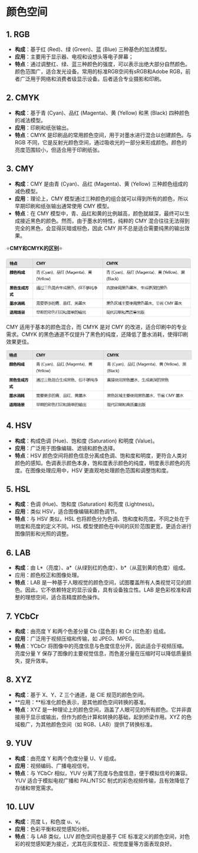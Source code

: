 # 颜色空间

## 1. RGB

- **构成**：基于红 (Red)、绿 (Green)、蓝 (Blue) 三种基色的加法模型。
- **应用**：主要用于显示器、电视和设想头等电子屏幕；
- **特点**：通过调整红、绿、蓝三种颜色的强度，可以表示出绝大部分自然颜色。颜色范围广，适合发光设备。常用的标准RGB空间有sRGB和Adobe RGB，前者广泛用于网络和消费者级显示设备。后者适合专业摄影和印刷。







## 2. CMYK

- **构成**：基于青 (Cyan)、品红 (Magenta)、黄 (Yellow) 和黑 (Black) 四种颜色的减法模型。
- **应用**：印刷和纸张输出。
- **特点**：CMYK 是印刷品的常用颜色空间，用于对墨水进行混合以创建颜色。与 RGB 不同，它是反射光颜色空间，通过吸收光的一部分来形成颜色。颜色的亮度范围较小，但适合用于印刷纸张。





## 3. CMY

- **构成**：CMY 是由青 (Cyan)、品红 (Magenta)、黄 (Yellow) 三种颜色组成的减色模型。
- **应用**：理论上，CMY 模型通过三种颜色的组合就可以得到所有的颜色，所以早期印刷和纸张输出通常使用 CMY 模型。
- **特点**：在 CMY 模型中，青、品红和黄的比例越高，颜色就越深，最终可以生成接近黑色的颜色。然而，由于墨水的特性，纯粹的 CMY 混合往往无法得到完全的黑色，会显得灰暗或棕色，因此 CMY 并不总是适合需要纯黑的输出效果。



⭐**CMY和CMYK的区别**⭐

![image-20241025231210476](.\images\image-20241025231210476.png)

CMY 适用于基本的颜色混合，而 CMYK 是对 CMY 的改进，适合印刷中的专业需求。CMYK 的黑色通道不仅提升了黑色的纯度，还降低了墨水消耗，使得印刷效果更佳。

![image-20241025231612491](images/image-20241025231612491.png)





## 4. HSV

- **构成**：构成色调 (Hue)、饱和度 (Saturation) 和明度 (Value)。
- **应用**：广泛用于图像编辑、滤镜和颜色选择。
- **特点**：HSV 颜色空间将颜色信息分离成色调、饱和度和明度，更符合人类对颜色的感知。色调表示颜色本身，饱和度表示颜色的纯度，明度表示颜色的亮度。在图像处理应用中，HSV 更直观地处理颜色范围和调整饱和度。



## 5. HSL

- **构成**：色调 (Hue)、饱和度 (Saturation) 和亮度 (Lightness)。
- **应用**：类似 HSV，适合图像编辑和颜色调节。
- **特点**：与 HSV 类似，HSL 也将颜色分为色调、饱和度和亮度。不同之处在于明度和亮度的定义不同。HSL 模型使颜色在中间的灰阶范围更宽，更适合进行图像阴影和光照的调整。





## 6. LAB

- **构成**：由 L*（亮度）、a*（从绿到红的色度）、b*（从蓝到黄的色度）组成。
- 应用：颜色校正和图像处理。
- **特点**：LAB 是一种基于人眼视觉的颜色空间，试图覆盖所有人类视觉可见的颜色。因此，它不依赖特定的显示设备，具有设备独立性。LAB 是色彩校准和调整的理想空间，适合高精度颜色操作。



## 7. YCbCr

- **构成**：由亮度 Y 和两个色差分量 Cb (蓝色差) 和 Cr (红色差) 组成。
- **应用**：广泛用于视频压缩和传输，如 JPEG、MPEG。
- **特点**：YCbCr 将图像中的亮度信息与色度信息分开，因此适合于视频压缩。亮度分量 Y 保存了图像的主要视觉信息，而色差分量在压缩时可以降低质量损失，提升效率。







## 8. XYZ

- **构成**：基于 X、Y、Z 三个通道，是 CIE 规范的颜色空间。
- **应用：**标准化颜色表示，是其他颜色空间转换的基准。
- **特点**：XYZ 是一种理论上的颜色空间，涵盖了人眼可见的所有颜色。它并非直接用于显示或输出，但作为颜色计算和转换的基础，起到桥梁作用。XYZ 的色域极广，为其他颜色空间（如 RGB、LAB）提供了转换标准。







## 9. YUV

- **构成**：由亮度 Y 和两个色度分量 U、V 组成。
- **应用**：视频编码、广播电视信号。
- **特点**：与 YCbCr 相似，YUV 分离了亮度与色度信息，便于模拟信号的兼容。YUV 适合于模拟电视广播和 PAL/NTSC 制式的彩色视频传输，且有效降低了存储和带宽需求。





## 10. LUV

- **构成**：亮度 L，和色度 u、v。
- **应用**：色彩平衡和视觉感知分析。
- **特点**：与 LAB 类似，LUV 颜色空间也是基于 CIE 标准定义的颜色空间，对色彩的视觉感知更为接近，尤其在灰度校正、视觉度量等方面表现良好。

